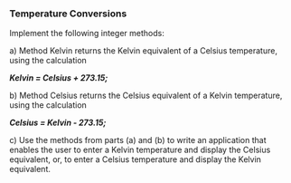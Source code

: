 ### Temperature Conversions

Implement the following integer methods:

a) Method Kelvin returns the Kelvin equivalent of a Celsius temperature, using the calculation

**_Kelvin = Celsius + 273.15;_**

b) Method Celsius returns the Celsius equivalent of a Kelvin temperature, using the calculation

**_Celsius = Kelvin - 273.15;_**

c) Use the methods from parts (a) and (b) to write an application that enables the user to
enter a Kelvin temperature and display the Celsius equivalent, or, to enter a Celsius
temperature and display the Kelvin equivalent.